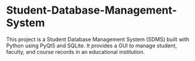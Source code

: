 # Student-Database-Management-System
This project is a Student Database Management System (SDMS) built with Python using PyQt5 and SQLite. It provides a GUI to manage student, faculty, and course records in an educational institution.
